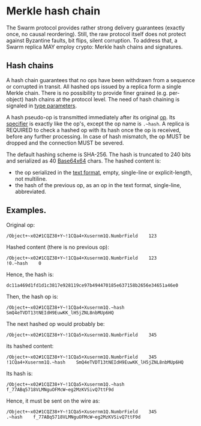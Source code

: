 # Merkle hash chain

The Swarm protocol provides rather strong delivery guarantees (exactly once, no causal reordering).
Still, the raw protocol itself does not protect against Byzantine faults, bit flips, silent corruption.
To address that, a Swarm replica MAY employ crypto: Merkle hash chains and signatures.

## Hash chains

A hash chain guarantees that no ops have been withdrawn from a sequence or corrupted in transit.
All hashed ops issued by a replica form a single Merkle chain.
There is no possibility to provide finer grained (e.g. per-object) hash chains at the protocol level.
The need of hash chaining is signaled in [type parameters](type-params.md).

A hash pseudo-op is transmitted immediately after its original [op](op.md).
Its [specifier](spec.md) is exactly like the op's, except the op name is `.~hash`.
A replica is REQUIRED to check a hashed op with its hash once the op is received, before any further processing.
In case of hash mismatch, the op MUST be dropped and the connection MUST be severed.

The default hashing scheme is SHA-256.
The hash is truncated to 240 bits and serialized as 40 [Base64x64](64x64.md) chars.
The hashed content is:
* the op serialized in the [text format](op.md), empty, single-line or explicit-length, not multiline.
* the hash of the previous op, as an op in the text format, single-line, abbreviated.


## Examples.

Original op:

    /Object+~x02#1CQZ38+Y~!1CQa4+Xusernm1Q.NumbrField    123

Hashed content (there is no previous op):

    /Object+~x02#1CQZ38+Y~!1CQa4+Xusernm1Q.NumbrField    123
    !0.~hash    0

Hence, the hash is:

    dc11a469d1fd1d1c3817e928119ce97b494470185e637158b2656e34651a46e0

Then, the hash op is:

    /Object+~x02#1CQZ38+Y~!1CQa4+Xusernm1Q.~hash SmQ4eTVDT13tNEIdH9EuwKK_lH5jZNL8nbMUp6HQ

The next hashed op would probably be:

    /Object+~x02#1CQZ38+Y~!1CQa5+Xusernm1Q.NumbrField    345

its hashed content:

    /Object+~x02#1CQZ38+Y~!1CQa5+Xusernm1Q.NumbrField    345
    !1CQa4+Xusernm1Q.~hash    SmQ4eTVDT13tNEIdH9EuwKK_lH5jZNL8nbMUp6HQ

Its hash is:

    /Object+~x02#1CQZ38+Y~!1CQa5+Xusernm1Q.~hash    f_77ABq5718VLMNguOFMcW~eg2MzKVSivQ7ttF9d    

Hence, it must be sent on the wire as:

    /Object+~x02#1CQZ38+Y~!1CQa5+Xusernm1Q.NumbrField    345
    .~hash    f_77ABq5718VLMNguOFMcW~eg2MzKVSivQ7ttF9d    
